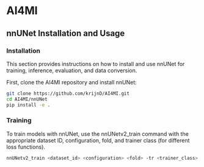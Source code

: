 # AI4MI

## nnUNet Installation and Usage

### Installation
This section provides instructions on how to install and use nnUNet for training, inference, evaluation, and data conversion.

First, clone the AI4MI repository and install nnUNet:

```bash
git clone https://github.com/krijnD/AI4MI.git
cd AI4MI/nnUNet
pip install -e .
```
### Training
To train models with nnUNet, use the nnUNetv2_train command with the appropriate dataset ID, configuration, fold, and trainer class (for different loss functions).

```bash
nnUNetv2_train <dataset_id> <configuration> <fold> -tr <trainer_class>
```


